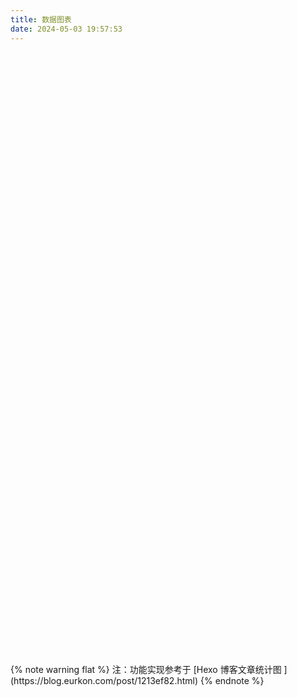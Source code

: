 ```yaml
---
title: 数据图表
date: 2024-05-03 19:57:53
---
```


<!-- 文章发布时间统计图 -->
<div id="posts-chart" data-start="2023-10" style="border-radius: 8px; height: 300px; padding: 10px;"></div>
<!-- 文章标签统计图 -->
<div id="tags-chart" data-length="10" style="border-radius: 8px; height: 300px; padding: 10px;"></div>
<!-- 文章分类统计图 -->
<div id="categories-chart" data-parent="true" style="border-radius: 8px; height: 300px; padding: 10px;"></div>

<br>
{% note warning flat %}
注：功能实现参考于 [Hexo 博客文章统计图 ](https://blog.eurkon.com/post/1213ef82.html)
{% endnote %}
